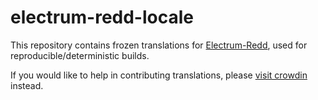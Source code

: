 # electrum-redd-locale

This repository contains frozen translations for [Electrum-Redd](https://github.com/reddcoin-project/electrum-redd),
used for reproducible/deterministic builds.

If you would like to help in contributing translations, please
[visit crowdin](https://crowdin.com/project/electrum-redd) instead.

